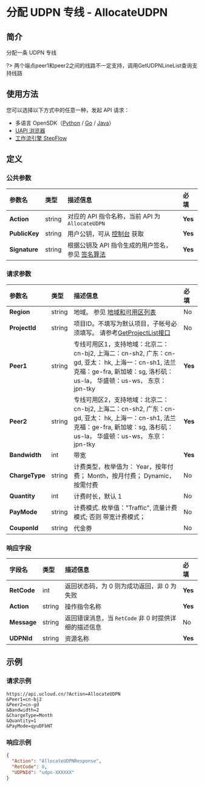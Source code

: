 # 分配 UDPN 专线 - AllocateUDPN

## 简介

分配一条 UDPN 专线

?> 两个端点peer1和peer2之间的线路不一定支持，调用GetUDPNLineList查询支持线路



## 使用方法

您可以选择以下方式中的任意一种，发起 API 请求：
- 多语言 OpenSDK（[Python](https://github.com/ucloud/ucloud-sdk-python3) / [Go](https://github.com/ucloud/ucloud-sdk-go) / [Java](https://github.com/ucloud/ucloud-sdk-java)）
- [UAPI 浏览器](https://console.ucloud.cn/uapi/detail?id=AllocateUDPN)
- [工作流引擎 StepFlow](https://console.ucloud.cn/stepflow/manage/)

## 定义

### 公共参数

| 参数名 | 类型 | 描述信息 | 必填 |
|:---|:---|:---|:---|
| **Action**     | string  | 对应的 API 指令名称，当前 API 为 `AllocateUDPN`                        | **Yes** |
| **PublicKey**  | string  | 用户公钥，可从 [控制台](https://console.ucloud.cn/uapi/apikey) 获取                                             | **Yes** |
| **Signature**  | string  | 根据公钥及 API 指令生成的用户签名，参见 [签名算法](api/summary/signature.md)  | **Yes** |

### 请求参数

| 参数名 | 类型 | 描述信息 | 必填 |
|:---|:---|:---|:---|
| **Region** | string | 地域。 参见 [地域和可用区列表](api/summary/regionlist) |No|
| **ProjectId** | string | 项目ID。不填写为默认项目，子帐号必须填写。 请参考[GetProjectList接口](api/summary/get_project_list) |No|
| **Peer1** | string | 专线可用区1，支持地域：北京二：cn-bj2, 上海二：cn-sh2, 广东：cn-gd, 亚太： hk, 上海一：cn-sh1, 法兰克福：ge-fra, 新加坡：sg,  洛杉矶：us-la， 华盛顿：us-ws， 东京：jpn-tky |**Yes**|
| **Peer2** | string | 专线可用区2，支持地域：北京二：cn-bj2, 上海二：cn-sh2, 广东：cn-gd, 亚太： hk, 上海一：cn-sh1, 法兰克福：ge-fra, 新加坡：sg,  洛杉矶：us-la， 华盛顿：us-ws， 东京：jpn-tky |**Yes**|
| **Bandwidth** | int | 带宽 |**Yes**|
| **ChargeType** | string | 计费类型，枚举值为： Year，按年付费； Month，按月付费； Dynamic，按需付费 |No|
| **Quantity** | int | 计费时长，默认 1 |No|
| **PayMode** | string | 计费模式. 枚举值："Traffic", 流量计费模式; 否则 带宽计费模式； |No|
| **CouponId** | string | 代金劵 |No|

### 响应字段

| 字段名 | 类型 | 描述信息 | 必填 |
|:---|:---|:---|:---|
| **RetCode** | int | 返回状态码，为 0 则为成功返回，非 0 为失败 |**Yes**|
| **Action** | string | 操作指令名称 |**Yes**|
| **Message** | string | 返回错误消息，当 `RetCode` 非 0 时提供详细的描述信息 |No|
| **UDPNId** | string | 资源名称 |**Yes**|




## 示例

### 请求示例
    
```
https://api.ucloud.cn/?Action=AllocateUDPN
&Peer1=cn-bj2
&Peer2=cn-gd
&Bandwidth=2
&ChargeType=Month
&Quantity=1
&PayMode=qyuDFbNT
```

### 响应示例
    
```json
{
  "Action": "AllocateUDPNResponse",
  "RetCode": 0,
  "UDPNId": "udpn-XXXXXX"
}
```





